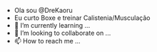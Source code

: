 - Ola sou @DreKaoru
- Eu curto Boxe e treinar Calistenia/Musculação
- 🌱 I’m currently learning ...
- 💞️ I’m looking to collaborate on ...
- 📫 How to reach me ...

<!---
DreKaoru/DreKaoru is a ✨ special ✨ repository because its `README.md` (this file) appears on your GitHub profile.
You can click the Preview link to take a look at your changes.
--->

